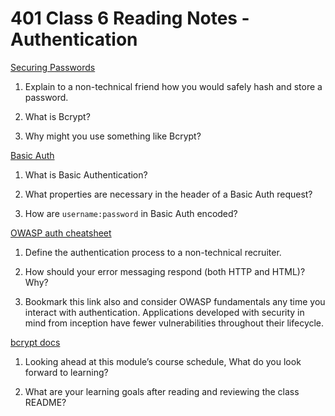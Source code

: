 # 401 Class 6 Reading Notes - Authentication

[Securing Passwords](https://thehackernews.com/2014/04/securing-passwords-with-bcrypt-hashing.html)

1. Explain to a non-technical friend how you would safely hash and store a password.


2. What is Bcrypt?


3. Why might you use something like Bcrypt?

[Basic Auth](https://en.wikipedia.org/wiki/Basic_access_authentication)

1. What is Basic Authentication?


2. What properties are necessary in the header of a Basic Auth request?


3. How are `username:password` in Basic Auth encoded?

[OWASP auth cheatsheet](https://www.owasp.org/index.php/Authentication_Cheat_Sheet)
1. Define the authentication process to a non-technical recruiter.


2. How should your error messaging respond (both HTTP and HTML)? Why?


3. Bookmark this link also and consider OWASP fundamentals any time you interact with authentication. Applications developed with security in mind from inception have fewer vulnerabilities throughout their lifecycle.

[bcrypt docs](https://www.npmjs.com/package/bcrypt)

1. Looking ahead at this module’s course schedule, What do you look forward to learning?


2. What are your learning goals after reading and reviewing the class README?
